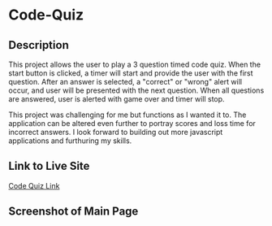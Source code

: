 # Code-Quiz

## Description

This project allows the user to play a 3 question timed code quiz. When the start button is clicked, a timer will start and provide the user with the first question. After an answer is selected, a "correct" or "wrong" alert will occur, and user will be presented with the next question. When all questions are answered, user is alerted with game over and timer will stop.

This project was challenging for me but functions as I wanted it to. The application can be altered even further to portray scores and loss time for incorrect answers. I look forward to building out more javascript applications and furthuring my skills.

## Link to Live Site

[Code Quiz Link]( https://mkokich.github.io/Code-Quiz/)

## Screenshot of Main Page


